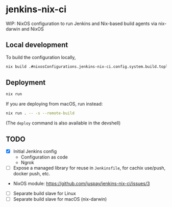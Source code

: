 # jenkins-nix-ci

WIP: NixOS configuration to run Jenkins and Nix-based build agents via nix-darwin and NixOS 

## Local development

To build the configuration locally,

```sh
nix build .#nixosConfigurations.jenkins-nix-ci.config.system.build.toplevel
```
## Deployment

```sh
nix run
```

If you are deploying from macOS, run instead:

```sh
nix run . -- -s --remote-build
```

(The `deploy` command is also available in the devshell)

## TODO

- [x] Initial Jenkins config
    - Configuration as code
    - Ngrok
- [ ] Expose a managed library for reuse in `Jenkinsfile`, for  cachix use/push, docker push, etc.
- NixOS module: https://github.com/juspay/jenkins-nix-ci/issues/3
- [ ] Separate build slave for Linux
- [ ] Separate build slave for macOS (nix-darwin)